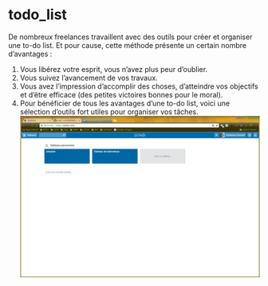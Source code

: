 # todo_list  
De nombreux freelances travaillent avec des outils pour créer et organiser une to-do list. Et pour cause, cette méthode   présente un certain nombre d’avantages :  
  1. Vous libérez votre esprit, vous n’avez plus peur d’oublier.  
  2. Vous suivez l’avancement de vos travaux.  
  3. Vous avez l’impression d’accomplir des choses, d’atteindre vos objectifs et d’être efficace (des petites victoires bonnes pour le moral).  
  4. Pour bénéficier de tous les avantages d’une to-do list, voici une sélection d’outils fort utiles pour organiser vos tâches.  
  ![](todoList.png)

